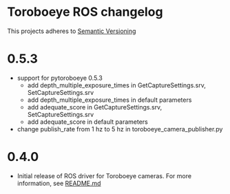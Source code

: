 # Toroboeye ROS changelog
This projects adheres to [Semantic Versioning](https://semver.org/)

# 0.5.3
- support for pytoroboeye 0.5.3
    - add depth_multiple_exposure_times in GetCaptureSettings.srv, SetCaptureSettings.srv
    - add depth_multiple_exposure_times in default parameters
    - add adequate_score in GetCaptureSettings.srv, SetCaptureSettings.srv
    - add adequate_score in default parameters
- change publish_rate from 1 hz to 5 hz in toroboeye_camera_publisher.py

# 0.4.0
- Initial release of ROS driver for Toroboeye cameras. For more information, see [README.md](./README.md)